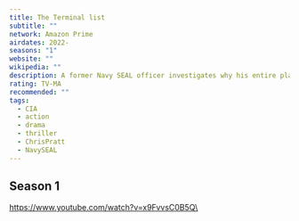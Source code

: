 ```yaml
---
title: The Terminal list
subtitle: ""
network: Amazon Prime
airdates: 2022-
seasons: "1"
website: ""
wikipedia: ""
description: A former Navy SEAL officer investigates why his entire platoon was ambushed during a high-stakes covert mission.
rating: TV-MA
recommended: ""
tags:
  - CIA
  - action
  - drama
  - thriller
  - ChrisPratt
  - NavySEAL
---
```

## Season 1
https://www.youtube.com/watch?v=x9FvvsC0B5Q\

